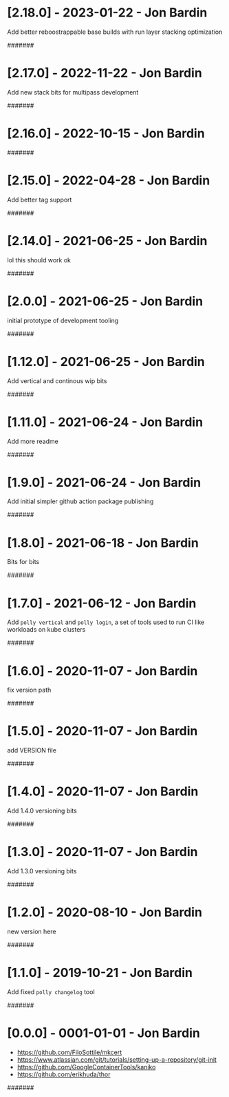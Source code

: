 # [2.18.0] - 2023-01-22 - Jon Bardin

Add better reboostrappable base builds with run layer stacking optimization

#######

# [2.17.0] - 2022-11-22 - Jon Bardin

Add new stack bits for multipass development

#######

# [2.16.0] - 2022-10-15 - Jon Bardin



#######

# [2.15.0] - 2022-04-28 - Jon Bardin

Add better tag support

#######

# [2.14.0] - 2021-06-25 - Jon Bardin

lol this should work ok

#######

# [2.0.0] - 2021-06-25 - Jon Bardin

initial prototype of development tooling

#######

# [1.12.0] - 2021-06-25 - Jon Bardin

Add vertical and continous wip bits

#######

# [1.11.0] - 2021-06-24 - Jon Bardin

Add more readme

#######

# [1.9.0] - 2021-06-24 - Jon Bardin

Add initial simpler github action package publishing

#######

# [1.8.0] - 2021-06-18 - Jon Bardin

Bits for bits

#######

# [1.7.0] - 2021-06-12 - Jon Bardin

Add `polly vertical` and `polly login`, a set of tools used to run CI like workloads on kube clusters

#######

# [1.6.0] - 2020-11-07 - Jon Bardin

fix version path

#######

# [1.5.0] - 2020-11-07 - Jon Bardin

add VERSION file

#######

# [1.4.0] - 2020-11-07 - Jon Bardin

Add 1.4.0 versioning bits

#######

# [1.3.0] - 2020-11-07 - Jon Bardin

Add 1.3.0 versioning bits

#######

# [1.2.0] - 2020-08-10 - Jon Bardin

new version here

#######

# [1.1.0] - 2019-10-21 - Jon Bardin

Add fixed `polly changelog` tool

#######

# [0.0.0] - 0001-01-01 - Jon Bardin

* https://github.com/FiloSottile/mkcert
* https://www.atlassian.com/git/tutorials/setting-up-a-repository/git-init
* https://github.com/GoogleContainerTools/kaniko
* https://github.com/erikhuda/thor

#######

